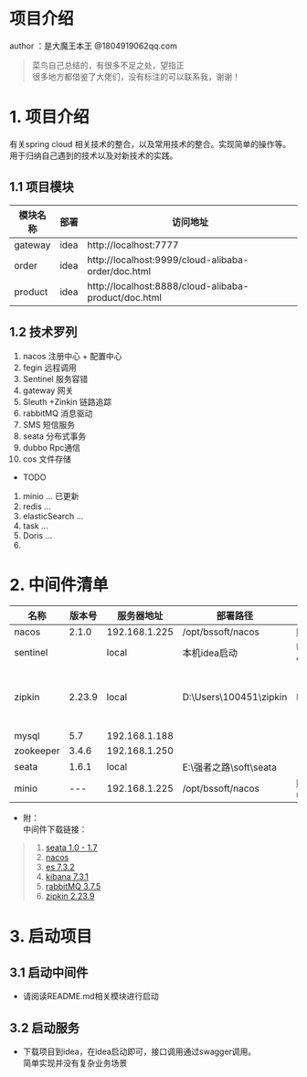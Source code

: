 # 项目介绍

author ：是大魔王本王 @1804919062qq.com

> 菜鸟自己总结的，有很多不足之处，望指正  
> 很多地方都借鉴了大佬们，没有标注的可以联系我，谢谢！

# 1. 项目介绍

有关spring cloud 相关技术的整合，以及常用技术的整合。实现简单的操作等。 用于归纳自己遇到的技术以及对新技术的实践。

## 1.1 项目模块

模块名称 | 部署 | 访问地址
------ | ------| ----
gateway | idea | http://localhost:7777
order | idea |http://localhost:9999/cloud-alibaba-order/doc.html
product | idea |http://localhost:8888/cloud-alibaba-product/doc.html

## 1.2 技术罗列

1. nacos 注册中心 + 配置中心
2. fegin 远程调用
3. Sentinel 服务容错
4. gateway 网关
5. Sleuth +Zinkin 链路追踪
6. rabbitMQ 消息驱动
7. SMS 短信服务
8. seata 分布式事务
9. dubbo Rpc通信
10. cos 文件存储

* TODO

1. minio ... 已更新
2. redis ...
3. elasticSearch ...
4. task ...
5. Doris ...
6.

# 2. 中间件清单

名称    |  版本号  | 服务器地址 | 部署路径 | 客户端地址 | 其他
------ |-------- | -------- | ------- | -------- | -----
nacos | 2.1.0 | 192.168.1.225 | /opt/bssoft/nacos| http://192.168.1.225:8848/naco |
sentinel |  | local | 本机idea启动  | http://localhost:8080/#/dashboard/degrade/sentinel-dashboard | https://github.com/zhangzhenoooo/sentinel-dashboard-zk.git
zipkin | 2.23.9  | local | D:\Users\100451\zipkin | http://localhost:9411 | 启动方式 ： java -DSTORAGE_TYPE=elasticsearch -DES_HOSTS=http://192.168.2.14:9200 -jar  zipkin-server-2.23.9-exec.jar > publish.log &
mysql | 5.7 |192.168.1.188 |  |
zookeeper|3.4.6| 192.168.1.250 |  |
seata | 1.6.1 | local | E:\强者之路\soft\seata |   |
minio | --- | 192.168.1.225 | /opt/bssoft/nacos | http://192.168.1.225:9001/login minioadmin\minioadmin

* 附：  
  中间件下载链接：

>1. [seata 1.0 - 1.7](https://pan.baidu.com/s/14xyvWMiwNglzNzJbJ0AXsQ?pwd=1234)
>2. [nacos](https://pan.baidu.com/s/1qz6aRlUnDqK1eph76zNUvQ?pwd=1234)
>3. [es 7.3.2 ](https://pan.baidu.com/s/1lwYlde-9z434C_Yq-cSy2g?pwd=1234)
>4. [kibana 7.3.1](https://pan.baidu.com/s/1ACkapsB5pl8oarA-4acGrw?pwd=1234)
>5. [rabbitMQ 3.7.5](https://pan.baidu.com/s/141u3bQOPOmj7Kxpixcgnrw?pwd=1234)
>6. [zipkin 2.23.9](https://pan.baidu.com/s/1PkWi_L2ofJUlF0oDEnlEkg?pwd=1234)

# 3. 启动项目

## 3.1 启动中间件

* 请阅读README.md相关模块进行启动

## 3.2 启动服务

* 下载项目到idea，在idea启动即可，接口调用通过swagger调用。  
  简单实现并没有复杂业务场景
